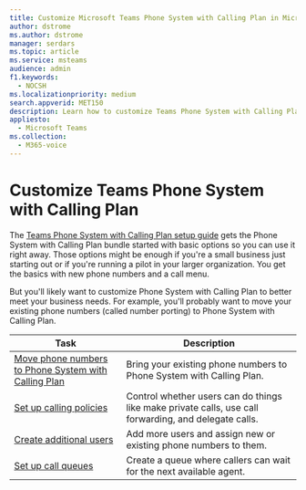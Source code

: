 ```yaml
---
title: Customize Microsoft Teams Phone System with Calling Plan in Microsoft Teams
author: dstrome
ms.author: dstrome
manager: serdars
ms.topic: article
ms.service: msteams
audience: admin
f1.keywords: 
  - NOCSH
ms.localizationpriority: medium
search.appverid: MET150
description: Learn how to customize Teams Phone System with Calling Plan to meet the specific needs of your organization.
appliesto: 
  - Microsoft Teams
ms.collection: 
  - M365-voice
---
```


# Customize Teams Phone System with Calling Plan

The [Teams Phone System with Calling Plan setup guide](set-up-overview.md) gets the Phone System with Calling Plan bundle started with basic options so you can use it right away. Those options might be enough if you're a small business just starting out or if you're running a pilot in your larger organization. You get the basics with new phone numbers and a call menu.

But you'll likely want to customize Phone System with Calling Plan to better meet your business needs. For example, you'll probably want to move your existing phone numbers (called number porting) to Phone System with Calling Plan.

| Task        | Description       |
|-------------|-------------------|
| [Move phone numbers to Phone System with Calling Plan](port-phone-numbers.md) | Bring your existing phone numbers to Phone System with Calling Plan. |
| [Set up calling policies](set-up-policies.md) | Control whether users can do things like make private calls, use call forwarding, and delegate calls. |
| [Create additional users](create-users.md) | Add more users and assign new or existing phone numbers to them. |
| [Set up call queues](./create-a-phone-system-call-queue-smb.md) | Create a queue where callers can wait for the next available agent. |
